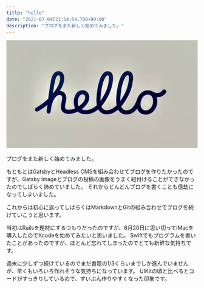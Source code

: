 ```yaml
---
title: "hello"
date: "2021-07-04T21:54:54.700+09:00"
description: "ブログをまた新しく始めてみました。"
---
```


![hello](./hello.jpg)

ブログをまた新しく始めてみました。

もともとはGatsbyとHeadless CMSを組み合わせてブログを作りたかったのですが、Gatsby Imageとブログの投稿の画像をうまく紐付けることができなかったのでしばらく諦めていました。
それからどんどんブログを書くことも億劫になってしまいました。

これからは初心に返ってしばらくはMarkdownとGitの組み合わせでブログを続けていこうと思います。

当初はRailsを題材にするつもりだったのですが、6月20日に思い切ってiMacを購入したのでXcodeを始めてみたいと思いました。
Swiftでもプログラムを書いたことがあったのですが、ほとんど忘れてしまったのでとても新鮮な気持ちです。

週末に少しずつ続けているのでまだ書籍の1/3くらいまでしか進んでいませんが、早くもいろいろ作れそうな気持ちになっています。
UIKitの頃と比べるとコードがすっきりしているので、ずいぶん作りやすくなった印象です。
